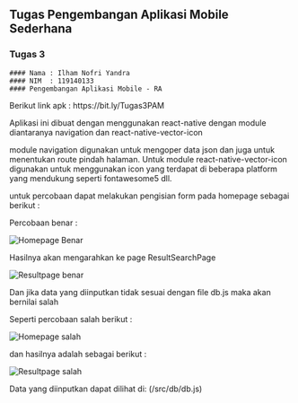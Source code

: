 ## Tugas Pengembangan Aplikasi Mobile Sederhana
### Tugas 3
```
#### Nama : Ilham Nofri Yandra
#### NIM  : 119140133
#### Pengembangan Aplikasi Mobile - RA
```
<p> Berikut link apk : https://bit.ly/Tugas3PAM
</p>

Aplikasi ini dibuat dengan menggunakan react-native dengan module diantaranya navigation dan react-native-vector-icon

module navigation digunakan untuk mengoper data json dan juga untuk menentukan route pindah halaman. Untuk module react-native-vector-icon digunakan untuk menggunakan icon yang terdapat di beberapa platform yang mendukung seperti fontawesome5 dll.

untuk percobaan dapat melakukan pengisian form pada homepage 
sebagai berikut :

Percobaan benar :

![Homepage Benar](/SS/Homepage%20benar.jpeg)

Hasilnya akan mengarahkan ke page ResultSearchPage 

![Resultpage benar](/SS/Resultpage%20benar.jpeg)



Dan jika data yang diinputkan tidak sesuai dengan file db.js maka akan bernilai salah 



Seperti percobaan salah berikut :



![Homepage salah](/SS/Homepage%20salah.jpeg)








dan hasilnya adalah sebagai berikut :



![Resultpage salah](/SS/Resultpage%20salah.jpeg)




Data yang diinputkan dapat dilihat di: (/src/db/db.js)



